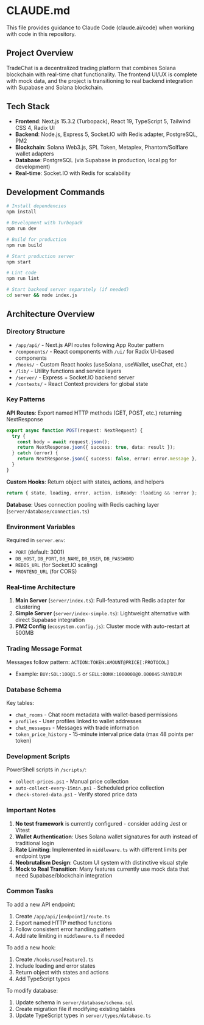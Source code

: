 # CLAUDE.md

This file provides guidance to Claude Code (claude.ai/code) when working with code in this repository.

## Project Overview

TradeChat is a decentralized trading platform that combines Solana blockchain with real-time chat functionality. The frontend UI/UX is complete with mock data, and the project is transitioning to real backend integration with Supabase and Solana blockchain.

## Tech Stack

- **Frontend**: Next.js 15.3.2 (Turbopack), React 19, TypeScript 5, Tailwind CSS 4, Radix UI
- **Backend**: Node.js, Express 5, Socket.IO with Redis adapter, PostgreSQL, PM2
- **Blockchain**: Solana Web3.js, SPL Token, Metaplex, Phantom/Solflare wallet adapters
- **Database**: PostgreSQL (via Supabase in production, local pg for development)
- **Real-time**: Socket.IO with Redis for scalability

## Development Commands

```bash
# Install dependencies
npm install

# Development with Turbopack
npm run dev

# Build for production
npm run build

# Start production server
npm start

# Lint code
npm run lint

# Start backend server separately (if needed)
cd server && node index.js
```

## Architecture Overview

### Directory Structure
- `/app/api/` - Next.js API routes following App Router pattern
- `/components/` - React components with `/ui/` for Radix UI-based components
- `/hooks/` - Custom React hooks (useSolana, useWallet, useChat, etc.)
- `/lib/` - Utility functions and service layers
- `/server/` - Express + Socket.IO backend server
- `/contexts/` - React Context providers for global state

### Key Patterns

**API Routes**: Export named HTTP methods (GET, POST, etc.) returning NextResponse
```typescript
export async function POST(request: NextRequest) {
  try {
    const body = await request.json();
    return NextResponse.json({ success: true, data: result });
  } catch (error) {
    return NextResponse.json({ success: false, error: error.message }, { status: 500 });
  }
}
```

**Custom Hooks**: Return object with states, actions, and helpers
```typescript
return { state, loading, error, action, isReady: !loading && !error };
```

**Database**: Uses connection pooling with Redis caching layer (`server/database/connection.ts`)

### Environment Variables

Required in `server.env`:
- `PORT` (default: 3001)
- `DB_HOST`, `DB_PORT`, `DB_NAME`, `DB_USER`, `DB_PASSWORD`
- `REDIS_URL` (for Socket.IO scaling)
- `FRONTEND_URL` (for CORS)

### Real-time Architecture

1. **Main Server** (`server/index.ts`): Full-featured with Redis adapter for clustering
2. **Simple Server** (`server/index-simple.ts`): Lightweight alternative with direct Supabase integration
3. **PM2 Config** (`ecosystem.config.js`): Cluster mode with auto-restart at 500MB

### Trading Message Format

Messages follow pattern: `ACTION:TOKEN:AMOUNT@PRICE[:PROTOCOL]`
- Example: `BUY:SOL:100@1.5` or `SELL:BONK:1000000@0.000045:RAYDIUM`

### Database Schema

Key tables:
- `chat_rooms` - Chat room metadata with wallet-based permissions
- `profiles` - User profiles linked to wallet addresses
- `chat_messages` - Messages with trade information
- `token_price_history` - 15-minute interval price data (max 48 points per token)

### Development Scripts

PowerShell scripts in `/scripts/`:
- `collect-prices.ps1` - Manual price collection
- `auto-collect-every-15min.ps1` - Scheduled price collection
- `check-stored-data.ps1` - Verify stored price data

### Important Notes

1. **No test framework** is currently configured - consider adding Jest or Vitest
2. **Wallet Authentication**: Uses Solana wallet signatures for auth instead of traditional login
3. **Rate Limiting**: Implemented in `middleware.ts` with different limits per endpoint type
4. **Neobrutalism Design**: Custom UI system with distinctive visual style
5. **Mock to Real Transition**: Many features currently use mock data that need Supabase/blockchain integration

### Common Tasks

To add a new API endpoint:
1. Create `/app/api/[endpoint]/route.ts`
2. Export named HTTP method functions
3. Follow consistent error handling pattern
4. Add rate limiting in `middleware.ts` if needed

To add a new hook:
1. Create `/hooks/use[Feature].ts`
2. Include loading and error states
3. Return object with states and actions
4. Add TypeScript types

To modify database:
1. Update schema in `server/database/schema.sql`
2. Create migration file if modifying existing tables
3. Update TypeScript types in `server/types/database.ts`